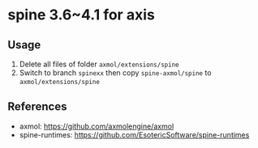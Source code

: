 # spine 3.6~4.1 for axis

## Usage
1. Delete all files of folder ```axmol/extensions/spine```
2. Switch to branch `spinexx` then copy `spine-axmol/spine` to ```axmol/extensions/spine```

## References
* axmol: https://github.com/axmolengine/axmol
* spine-runtimes: https://github.com/EsotericSoftware/spine-runtimes
